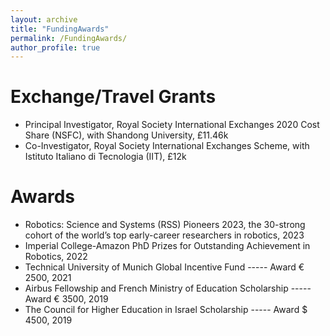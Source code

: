 ```yaml
---
layout: archive
title: "FundingAwards"
permalink: /FundingAwards/
author_profile: true
---
```


# Exchange/Travel Grants
* Principal Investigator, Royal Society International Exchanges 2020 Cost Share (NSFC), with Shandong University, £11.46k
* Co-Investigator, Royal Society International Exchanges Scheme, with Istituto Italiano di Tecnologia (IIT), £12k

# Awards
* Robotics: Science and Systems (RSS) Pioneers 2023, the 30-strong cohort of the world’s top early-career researchers in robotics, 2023
* Imperial College-Amazon PhD Prizes for Outstanding Achievement in Robotics, 2022
* Technical University of Munich Global Incentive Fund ----- Award  &euro; 2500, 2021
* Airbus Fellowship and French Ministry of Education Scholarship ----- Award &euro; 3500, 2019
* The Council for Higher Education in Israel Scholarship ----- Award &dollar; 4500, 2019

  

